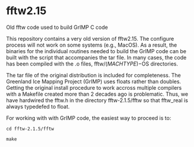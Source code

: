 # fftw2.15
Old fftw code used to build GrIMP C code

This repository contains a very old version of fftw2.15. The configure process will not work on some systems (e.g., MacOS). As a result, the binaries for the individual routines needed to build the GrIMP code can be built with the script that accompanies the tar file. In many cases, the code has been compiled with the .o files, fftw/$(MACHTYPE)-$OS directories.

The tar file of the original distribution is included for completeness.  The Greenland Ice Mapping Project (GrIMP) uses floats rather than doubles. Getting the original install procedure to work accross multiple compilers with a Makefile created more than 2 decades ago is problematic. Thus, we have hardwired the fftw.h in the directory fftw-2.1.5/fftw so that fftw_real is always typedefed to float. 

For working with with GrIMP code, the easiest way to proceed is to:

```cd fftw-2.1.5/fftw```

```make```

